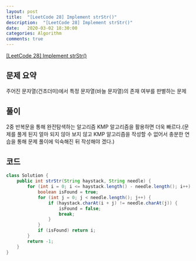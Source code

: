 ```yaml
---
layout: post
title:  "[LeetCode 28] Implement strStr()"
description:  "[LeetCode 28] Implement strStr()"
date:   2020-03-02 18:30:00
categories: Algorithm
comments: true
---
```

[[LeetCode 28] Implement strStr()](https://leetcode.com/problems/implement-strstr/)

## 문제 요약

주어진 문자열(건초더미)에서 특정 문자열(바늘 문자열)의 존재 여부를 판별하는 문제

## 풀이

2중 반복문을 통해 완전탐색하는 알고리즘
KMP 알고리즘을 활용하면 더욱 빠르다.(문제를 풀게 된지 얼마 되지 않아 보지 않고 KMP 알고리즘을 작성할 수 없어서 충분한 연습을 통해 문제 풀이에 익숙해진 뒤 작성해야 겠다.)

## 코드

```Java
class Solution {
    public int strStr(String haystack, String needle) {
        for (int i = 0; i <= haystack.length() - needle.length(); i++) {
            boolean isFound = true;
            for (int j = 0; j < needle.length(); j++) {
                if (haystack.charAt(i + j) != needle.charAt(j)) {
                    isFound = false;
                    break;
                }
            }
            if (isFound) return i;
        }
        return -1;
    }
}
```